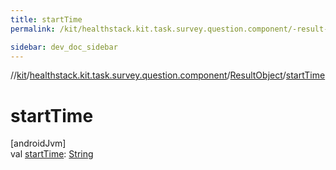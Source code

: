 ```yaml
---
title: startTime
permalink: /kit/healthstack.kit.task.survey.question.component/-result-object/start-time.html

sidebar: dev_doc_sidebar
---
```

//[kit](../../../kit.html)/[healthstack.kit.task.survey.question.component](../index.html)/[ResultObject](index.html)/[startTime](start-time.html)



# startTime



[androidJvm]\
val [startTime](start-time.html): [String](https://kotlinlang.org/api/latest/jvm/stdlib/kotlin/-string/index.html)




